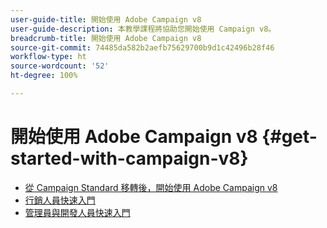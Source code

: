 ```yaml
---
user-guide-title: 開始使用 Adobe Campaign v8
user-guide-description: 本教學課程將協助您開始使用 Campaign v8。
breadcrumb-title: 開始使用 Adobe Campaign v8
source-git-commit: 74485da582b2aefb75629700b9d1c42496b28f46
workflow-type: ht
source-wordcount: '52'
ht-degree: 100%

---
```



# 開始使用 Adobe Campaign v8 {#get-started-with-campaign-v8}

+ [從 Campaign Standard 移轉後，開始使用 Adobe Campaign v8](/help/tutorial-get-started-with-acv8-migrating-from-acs/overview.md)
+ [行銷人員快速入門](/help/tutorial-get-started-with-acv8-migrating-from-acs/get-started-for-marketers.md)
+ [管理員與開發人員快速入門](/help/tutorial-get-started-with-acv8-migrating-from-acs/get-started-for-administrators-developers.md)
